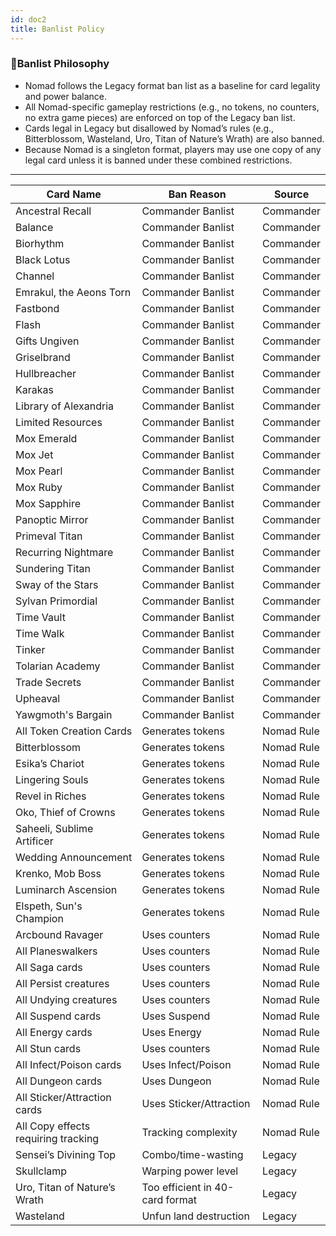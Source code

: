 ```yaml
---
id: doc2
title: Banlist Policy
---
```


### **🚫Banlist Philosophy**

- Nomad follows the Legacy format ban list as a baseline for card legality and power balance.
- All Nomad-specific gameplay restrictions (e.g., no tokens, no counters, no extra game pieces) are enforced on top of the Legacy ban list.
- Cards legal in Legacy but disallowed by Nomad’s rules (e.g., Bitterblossom, Wasteland, Uro, Titan of Nature’s Wrath) are also banned.
- Because Nomad is a singleton format, players may use one copy of any legal card unless it is banned under these combined restrictions.

---

| Card Name                           | Ban Reason                      | Source     |
| ----------------------------------- | ------------------------------- | ---------- |
| Ancestral Recall                    | Commander Banlist               | Commander  |
| Balance                             | Commander Banlist               | Commander  |
| Biorhythm                           | Commander Banlist               | Commander  |
| Black Lotus                         | Commander Banlist               | Commander  |
| Channel                             | Commander Banlist               | Commander  |
| Emrakul, the Aeons Torn             | Commander Banlist               | Commander  |
| Fastbond                            | Commander Banlist               | Commander  |
| Flash                               | Commander Banlist               | Commander  |
| Gifts Ungiven                       | Commander Banlist               | Commander  |
| Griselbrand                         | Commander Banlist               | Commander  |
| Hullbreacher                        | Commander Banlist               | Commander  |
| Karakas                             | Commander Banlist               | Commander  |
| Library of Alexandria               | Commander Banlist               | Commander  |
| Limited Resources                   | Commander Banlist               | Commander  |
| Mox Emerald                         | Commander Banlist               | Commander  |
| Mox Jet                             | Commander Banlist               | Commander  |
| Mox Pearl                           | Commander Banlist               | Commander  |
| Mox Ruby                            | Commander Banlist               | Commander  |
| Mox Sapphire                        | Commander Banlist               | Commander  |
| Panoptic Mirror                     | Commander Banlist               | Commander  |
| Primeval Titan                      | Commander Banlist               | Commander  |
| Recurring Nightmare                 | Commander Banlist               | Commander  |
| Sundering Titan                     | Commander Banlist               | Commander  |
| Sway of the Stars                   | Commander Banlist               | Commander  |
| Sylvan Primordial                   | Commander Banlist               | Commander  |
| Time Vault                          | Commander Banlist               | Commander  |
| Time Walk                           | Commander Banlist               | Commander  |
| Tinker                              | Commander Banlist               | Commander  |
| Tolarian Academy                    | Commander Banlist               | Commander  |
| Trade Secrets                       | Commander Banlist               | Commander  |
| Upheaval                            | Commander Banlist               | Commander  |
| Yawgmoth's Bargain                  | Commander Banlist               | Commander  |
| All Token Creation Cards            | Generates tokens                | Nomad Rule |
| Bitterblossom                       | Generates tokens                | Nomad Rule |
| Esika’s Chariot                     | Generates tokens                | Nomad Rule |
| Lingering Souls                     | Generates tokens                | Nomad Rule |
| Revel in Riches                     | Generates tokens                | Nomad Rule |
| Oko, Thief of Crowns                | Generates tokens                | Nomad Rule |
| Saheeli, Sublime Artificer          | Generates tokens                | Nomad Rule |
| Wedding Announcement                | Generates tokens                | Nomad Rule |
| Krenko, Mob Boss                    | Generates tokens                | Nomad Rule |
| Luminarch Ascension                 | Generates tokens                | Nomad Rule |
| Elspeth, Sun's Champion             | Generates tokens                | Nomad Rule |
| Arcbound Ravager                    | Uses counters                   | Nomad Rule |
| All Planeswalkers                   | Uses counters                   | Nomad Rule |
| All Saga cards                      | Uses counters                   | Nomad Rule |
| All Persist creatures               | Uses counters                   | Nomad Rule |
| All Undying creatures               | Uses counters                   | Nomad Rule |
| All Suspend cards                   | Uses Suspend                    | Nomad Rule |
| All Energy cards                    | Uses Energy                     | Nomad Rule |
| All Stun cards                      | Uses counters                   | Nomad Rule |
| All Infect/Poison cards             | Uses Infect/Poison              | Nomad Rule |
| All Dungeon cards                   | Uses Dungeon                    | Nomad Rule |
| All Sticker/Attraction cards        | Uses Sticker/Attraction         | Nomad Rule |
| All Copy effects requiring tracking | Tracking complexity             | Nomad Rule |
| Sensei’s Divining Top               | Combo/time-wasting              | Legacy     |
| Skullclamp                          | Warping power level             | Legacy     |
| Uro, Titan of Nature’s Wrath        | Too efficient in 40-card format | Legacy     |
| Wasteland                           | Unfun land destruction          | Legacy     |
